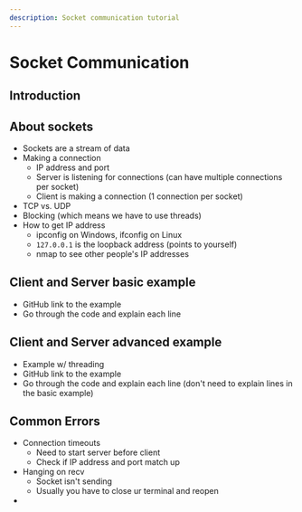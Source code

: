 ```yaml
---
description: Socket communication tutorial
---
```


# Socket Communication

## Introduction



## About sockets

* Sockets are a stream of data
* Making a connection
  * IP address and port
  * Server is listening for connections \(can have multiple connections per socket\)
  * Client is making a connection \(1 connection per socket\)
* TCP vs. UDP
* Blocking \(which means we have to use threads\)
* How to get IP address
  * ipconfig on Windows, ifconfig on Linux
  * `127.0.0.1` is the loopback address \(points to yourself\)
  * nmap to see other people's IP addresses

## Client and Server basic example

* GitHub link to the example
* Go through the code and explain each line

## Client and Server advanced example

* Example w/ threading
* GitHub link to the example
* Go through the code and explain each line \(don't need to explain lines in the basic example\)

## Common Errors

* Connection timeouts
  * Need to start server before client
  * Check if IP address and port match up
* Hanging on recv
  * Socket isn't sending
  * Usually you have to close ur terminal and reopen
* 
